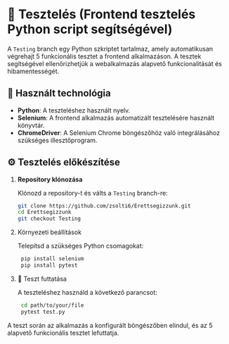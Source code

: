 # 🧪 Tesztelés (Frontend tesztelés Python script segítségével)

A `Testing` branch egy Python szkriptet tartalmaz, amely automatikusan végrehajt 5 funkcionális tesztet a frontend alkalmazáson. A tesztek segítségével ellenőrizhetjük a webalkalmazás alapvető funkcionalitását és hibamentességét.

## 🔧 Használt technológia

- **Python**: A teszteléshez használt nyelv.
- **Selenium**: A frontend alkalmazás automatizált tesztelésére használt könyvtár.
- **ChromeDriver**: A Selenium Chrome böngészőhöz való integrálásához szükséges illesztőprogram.

## ⚙️ Tesztelés előkészítése

1. **Repository klónozása**
   
   Klónozd a repository-t és válts a `Testing` branch-re:
   ```bash
   git clone https://github.com/zsolti6/Erettsegizzunk.git
   cd Erettsegizzunk
   git checkout Testing
   ```

3. Környezeti beállítások

   Telepítsd a szükséges Python csomagokat:
   ```bash
    pip install selenium
    pip install pytest
   ```

5. 🧪 Teszt futtatása

   A teszteléshez használd a következő parancsot:
   ```bash
    cd path/to/your/file
    pytest test.py
   ```
A teszt során az alkalmazás a konfigurált böngészőben elindul, és az 5 alapvető funkcionális tesztet lefuttatja.
